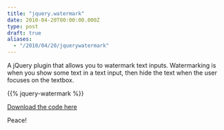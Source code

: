 ```yaml
---
title: "jquery.watermark"
date: 2010-04-20T00:00:00.000Z
type: post
draft: true
aliases:
  - "/2010/04/20/jquerywatermark"
---
```

A jQuery plugin that allows you to watermark text inputs. Watermarking is when you show some text in a text input, then hide the text when the user focuses on the textbox.

{{% jquery-watermark %}}

[Download the code here](/downloads/jquery.watermark.js)

Peace!
